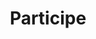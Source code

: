 ---
# Feel free to add content and custom Front Matter to this file.
# To modify the layout, see https://jekyllrb.com/docs/themes/#overriding-theme-defaults

title: Participe
layout: page
permalink: /participe/
---